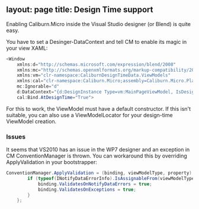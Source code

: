 layout: page
title: Design Time support
---

Enabling Caliburn.Micro inside the Visual Studio designer (or Blend) is quite easy.

You have to set a Desinger-DataContext and tell CM to enable its magic in your view XAML:

``` csharp
<Window 
    xmlns:d="http://schemas.microsoft.com/expression/blend/2008"
    xmlns:mc="http://schemas.openxmlformats.org/markup-compatibility/2006"
    xmlns:vm="clr-namespace:CaliburnDesignTimeData.ViewModels"
    xmlns:cal="clr-namespace:Caliburn.Micro;assembly=Caliburn.Micro.Platform"
    mc:Ignorable="d" 
    d:DataContext="{d:DesignInstance Type=vm:MainPageViewModel, IsDesignTimeCreatable=True}"
    cal:Bind.AtDesignTime="True">
```

For this to work, the ViewModel must have a default constructor. If this isn't suitable, you can also use a ViewModelLocator for your design-time ViewModel creation.

### Issues

It seems that VS2010 has an issue in the WP7 designer and an exception in CM ConventionManager is thrown. You can workaround this by overriding ApplyValidation in your bootstrapper:

``` csharp
ConventionManager.ApplyValidation = (binding, viewModelType, property) => {
        if (typeof(INotifyDataErrorInfo).IsAssignableFrom(viewModelType)) {
            binding.ValidatesOnNotifyDataErrors = true;
            binding.ValidatesOnExceptions = true;
        }
    };
```
